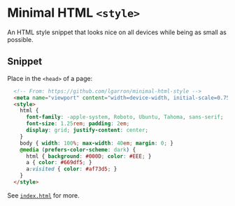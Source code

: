 # Minimal HTML `<style>`

An HTML style snippet that looks nice on all devices while being as small as possible.

## Snippet

Place in the `<head>` of a page:

```html
  <!-- From: https://github.com/lgarron/minimal-html-style -->
  <meta name="viewport" content="width=device-width, initial-scale=0.75">
  <style>
    html {
      font-family: -apple-system, Roboto, Ubuntu, Tahoma, sans-serif;
      font-size: 1.25rem; padding: 2em;
      display: grid; justify-content: center;
    }
    body { width: 100%; max-width: 40em; margin: 0; }
    @media (prefers-color-scheme: dark) {
      html { background: #000D; color: #EEE; }
      a { color: #669df5; }
      a:visited { color: #af73d5; }
    }
  </style>
```

See [`index.html`](./index.html) for more.
